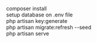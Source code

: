 composer install <br />
setup database on .env file<br />
php artisan key:generate<br />
php artisan migrate:refresh --seed<br />
php artisan serve<br />